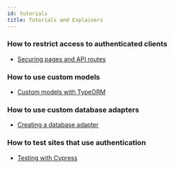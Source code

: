 ```yaml
---
id: tutorials
title: Tutorials and Explainers
---
```


### How to restrict access to authenticated clients

* [Securing pages and API routes](tutorials/securing-pages-and-api-routes)

### How to use custom models

* [Custom models with TypeORM](tutorials/typeorm-custom-models)

### How to use custom database adapters

* [Creating a database adapter](tutorials/creating-a-database-adapter)

### How to test sites that use authentication

* [Testing with Cypress](tutorials/testing-with-cypress)


  